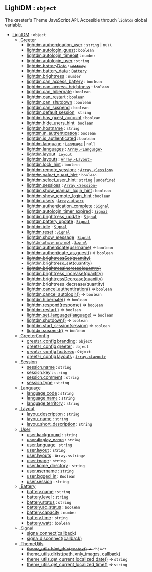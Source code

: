 <a id="LightDM"></a>

## LightDM : <code>object</code>
The greeter's Theme JavaScript API.
Accesible through `lightdm` global variable.


* [LightDM](LightDM) : <code>object</code>
    * [.Greeter](Greeter)
        * [lightdm.authentication_user](Greeter#LightDM_Greeter-authentication_user) : <code>string</code> \| <code>null</code>
        * [lightdm.autologin_guest](Greeter#LightDM_Greeter-autologin_guest) : <code>boolean</code>
        * [lightdm.autologin_timeout](Greeter#LightDM_Greeter-autologin_timeout) : <code>number</code>
        * [lightdm.autologin_user](Greeter#LightDM_Greeter-autologin_user) : <code>string</code>
        * <del>[lightdm.batteryData](Greeter#LightDM_Greeter-batteryData) : [<code>Battery</code>](Battery)</del>
        * [lightdm.battery_data](Greeter#LightDM_Greeter-battery_data) : [<code>Battery</code>](Battery)
        * [lightdm.brightness](Greeter#LightDM_Greeter-brightness) : <code>number</code>
        * [lightdm.can_access_battery](Greeter#LightDM_Greeter-can_access_battery) : <code>boolean</code>
        * [lightdm.can_access_brightness](Greeter#LightDM_Greeter-can_access_brightness) : <code>boolean</code>
        * [lightdm.can_hibernate](Greeter#LightDM_Greeter-can_hibernate) : <code>boolean</code>
        * [lightdm.can_restart](Greeter#LightDM_Greeter-can_restart) : <code>boolean</code>
        * [lightdm.can_shutdown](Greeter#LightDM_Greeter-can_shutdown) : <code>boolean</code>
        * [lightdm.can_suspend](Greeter#LightDM_Greeter-can_suspend) : <code>boolean</code>
        * [lightdm.default_session](Greeter#LightDM_Greeter-default_session) : <code>string</code>
        * [lightdm.has_guest_account](Greeter#LightDM_Greeter-has_guest_account) : <code>boolean</code>
        * [lightdm.hide_users_hint](Greeter#LightDM_Greeter-hide_users_hint) : <code>boolean</code>
        * [lightdm.hostname](Greeter#LightDM_Greeter-hostname) : <code>string</code>
        * [lightdm.in_authentication](Greeter#LightDM_Greeter-in_authentication) : <code>boolean</code>
        * [lightdm.is_authenticated](Greeter#LightDM_Greeter-is_authenticated) : <code>boolean</code>
        * [lightdm.language](Greeter#LightDM_Greeter-language) : [<code>Language</code>](Language) \| <code>null</code>
        * [lightdm.languages](Greeter#LightDM_Greeter-languages) : [<code>Array.&lt;Language&gt;</code>](Language)
        * [lightdm.layout](Greeter#LightDM_Greeter-layout) : [<code>Layout</code>](Layout)
        * [lightdm.layouts](Greeter#LightDM_Greeter-layouts) : [<code>Array.&lt;Layout&gt;</code>](Layout)
        * [lightdm.lock_hint](Greeter#LightDM_Greeter-lock_hint) : <code>boolean</code>
        * [lightdm.remote_sessions](Greeter#LightDM_Greeter-remote_sessions) : [<code>Array.&lt;Session&gt;</code>](Session)
        * [lightdm.select_guest_hint](Greeter#LightDM_Greeter-select_guest_hint) : <code>boolean</code>
        * [lightdm.select_user_hint](Greeter#LightDM_Greeter-select_user_hint) : <code>string</code> \| <code>undefined</code>
        * [lightdm.sessions](Greeter#LightDM_Greeter-sessions) : [<code>Array.&lt;Session&gt;</code>](Session)
        * [lightdm.show_manual_login_hint](Greeter#LightDM_Greeter-show_manual_login_hint) : <code>boolean</code>
        * [lightdm.show_remote_login_hint](Greeter#LightDM_Greeter-show_remote_login_hint) : <code>boolean</code>
        * [lightdm.users](Greeter#LightDM_Greeter-users) : [<code>Array.&lt;User&gt;</code>](User)
        * [lightdm.authentication_complete](Greeter#LightDM_Greeter-authentication_complete) : [<code>Signal</code>](Signal)
        * [lightdm.autologin_timer_expired](Greeter#LightDM_Greeter-autologin_timer_expired) : [<code>Signal</code>](Signal)
        * [lightdm.brightness_update](Greeter#LightDM_Greeter-brightness_update) : [<code>Signal</code>](Signal)
        * [lightdm.battery_update](Greeter#LightDM_Greeter-battery_update) : [<code>Signal</code>](Signal)
        * [lightdm.idle](Greeter#LightDM_Greeter-idle) : [<code>Signal</code>](Signal)
        * [lightdm.reset](Greeter#LightDM_Greeter-reset) : [<code>Signal</code>](Signal)
        * [lightdm.show_message](Greeter#LightDM_Greeter-show_message) : [<code>Signal</code>](Signal)
        * [lightdm.show_prompt](Greeter#LightDM_Greeter-show_prompt) : [<code>Signal</code>](Signal)
        * [lightdm.authenticate(username)](Greeter#LightDM_Greeter-authenticate) ⇒ <code>boolean</code>
        * [lightdm.authenticate_as_guest()](Greeter#LightDM_Greeter-authenticate_as_guest) ⇒ <code>boolean</code>
        * <del>[lightdm.brightnessSet(quantity)](Greeter#LightDM_Greeter-brightnessSet)</del>
        * [lightdm.brightness_set(quantity)](Greeter#LightDM_Greeter-brightness_set)
        * <del>[lightdm.brightnessIncrease(quantity)](Greeter#LightDM_Greeter-brightnessIncrease)</del>
        * [lightdm.brightness_increase(quantity)](Greeter#LightDM_Greeter-brightness_increase)
        * <del>[lightdm.brightnessDecrease(quantity)](Greeter#LightDM_Greeter-brightnessDecrease)</del>
        * [lightdm.brightness_decrease(quantity)](Greeter#LightDM_Greeter-brightness_decrease)
        * [lightdm.cancel_authentication()](Greeter#LightDM_Greeter-cancel_authentication) ⇒ <code>boolean</code>
        * [lightdm.cancel_autologin()](Greeter#LightDM_Greeter-cancel_autologin) ⇒ <code>boolean</code>
        * [lightdm.hibernate()](Greeter#LightDM_Greeter-hibernate) ⇒ <code>boolean</code>
        * [lightdm.respond(response)](Greeter#LightDM_Greeter-respond) ⇒ <code>boolean</code>
        * [lightdm.restart()](Greeter#LightDM_Greeter-restart) ⇒ <code>boolean</code>
        * [lightdm.set_language(language)](Greeter#LightDM_Greeter-set_language) ⇒ <code>boolean</code>
        * [lightdm.shutdown()](Greeter#LightDM_Greeter-shutdown) ⇒ <code>boolean</code>
        * [lightdm.start_session(session)](Greeter#LightDM_Greeter-start_session) ⇒ <code>boolean</code>
        * [lightdm.suspend()](Greeter#LightDM_Greeter-suspend) ⇒ <code>boolean</code>
    * [.GreeterConfig](GreeterConfig)
        * [greeter_config.branding](GreeterConfig#LightDM_GreeterConfig-branding) : <code>object</code>
        * [greeter_config.greeter](GreeterConfig#LightDM_GreeterConfig-greeter) : <code>object</code>
        * [greeter_config.features](GreeterConfig#LightDM_GreeterConfig-features) : <code>Object</code>
        * [greeter_config.layouts](GreeterConfig#LightDM_GreeterConfig-layouts) : [<code>Array.&lt;Layout&gt;</code>](Layout)
    * [.Session](Session)
        * [session.name](Session#LightDM_Session-name) : <code>string</code>
        * [session.key](Session#LightDM_Session-key) : <code>string</code>
        * [session.comment](Session#LightDM_Session-comment) : <code>string</code>
        * [session.type](Session#LightDM_Session-type) : <code>string</code>
    * [.Language](Language)
        * [language.code](Language#LightDM_Language-code) : <code>string</code>
        * [language.name](Language#LightDM_Language-name) : <code>string</code>
        * [language.territory](Language#LightDM_Language-territory) : <code>string</code>
    * [.Layout](Layout)
        * [layout.description](Layout#LightDM_Layout-description) : <code>string</code>
        * [layout.name](Layout#LightDM_Layout-name) : <code>string</code>
        * [layout.short_description](Layout#LightDM_Layout-short_description) : <code>string</code>
    * [.User](User)
        * [user.background](User#LightDM_User-background) : <code>string</code>
        * [user.display_name](User#LightDM_User-display_name) : <code>string</code>
        * [user.language](User#LightDM_User-language) : <code>string</code>
        * [user.layout](User#LightDM_User-layout) : <code>string</code>
        * [user.layouts](User#LightDM_User-layouts) : <code>Array.&lt;string&gt;</code>
        * [user.image](User#LightDM_User-image) : <code>string</code>
        * [user.home_directory](User#LightDM_User-home_directory) : <code>string</code>
        * [user.username](User#LightDM_User-username) : <code>string</code>
        * [user.logged_in](User#LightDM_User-logged_in) : <code>Boolean</code>
        * [user.session](User#LightDM_User-session) : <code>string</code>
    * [.Battery](Battery)
        * [battery.name](Battery#LightDM_Battery-name) : <code>string</code>
        * [battery.level](Battery#LightDM_Battery-level) : <code>string</code>
        * [battery.status](Battery#LightDM_Battery-status) : <code>string</code>
        * [battery.ac_status](Battery#LightDM_Battery-ac_status) : <code>boolean</code>
        * [battery.capacity](Battery#LightDM_Battery-capacity) : <code>number</code>
        * [battery.time](Battery#LightDM_Battery-time) : <code>string</code>
        * [battery.watt](Battery#LightDM_Battery-watt) : <code>boolean</code>
    * [.Signal](Signal)
        * [signal.connect(callback)](Signal#LightDM_Signal-connect)
        * [signal.disconnect(callback)](Signal#LightDM_Signal-disconnect)
    * [.ThemeUtils](ThemeUtils)
        * <del>[theme_utils.bind_this(context)](ThemeUtils#LightDM_ThemeUtils-bind_this) ⇒ <code>object</code></del>
        * [theme_utils.dirlist(path, only_images, callback)](ThemeUtils#LightDM_ThemeUtils-dirlist)
        * [theme_utils.get_current_localized_date()](ThemeUtils#LightDM_ThemeUtils-get_current_localized_date) ⇒ <code>string</code>
        * [theme_utils.get_current_localized_time()](ThemeUtils#LightDM_ThemeUtils-get_current_localized_time) ⇒ <code>string</code>


